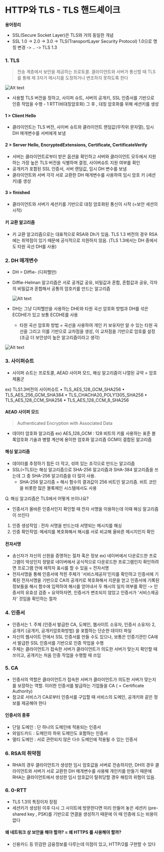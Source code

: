 # HTTP와 TLS - TLS 핸드셰이크

**용어정리**

- SSL(Secure Socket Layer)은 TLS와 거의 동일한 개념
- SSL 1.0 -> 2.0 -> 3.0 -> TLS(TransportLayer Security Protocol) 1.0으로 명칭 변경 -> .. -> TLS 1.3

### 1. TLS

> 전송 계층에서 보안을 제공하는 프로토콜. 클라이언트와 서버가 통신할 때 TLS를 통해 제 3자가 메시지를 도청하거나 변조하지 못하도록 한다

![Alt text](image.png)

- 사용할 TLS 버전을 정하고, 사이퍼 슈트, 서버의 공개키, SSL 인증서를 기반으로 인증 작업을 수행 - 1 RTT(비대칭암호화) 그 후 , 대칭 암호화를 위해 세션키를 생성

#### 1 > Client Hello

- 클라이언트는 TLS 버전, 사이버 슈트와 클라이언트 랜덤값(무작위 문자열), 임시 DH 매개변수를 서버에게 보냄

#### 2 > Server Hello, EncryptedExtensions, Certificate, CertificateVerify

- 서버는 클라이언트로부터 받은 옵션을 확인하고 서버와 클라이언트 모두에서 지원하는 가장 높은 TLS 버전을 식별하며 결정, 사이버슈트 지원 여부를 확인
- 공개키가 포함된 SSL 인증서, 서버 랜덤값, 임시 DH 변수를 보냄
- 클라이언트와 서버 각각 서로 교환한 DH 매개변수를 사용하여 임시 암호 키 (세션키)를 생성

#### 3 > finished

- 클라이언트와 서버가 세션키를 기반으로 대칭 암호화된 통신이 시작 (=보안 세션의 시작)

#### 키 교환 알고리즘

- 키 교환 알고리즘으로는 대표적으로 RSA와 Dh가 있음. TLS 1.3 버전의 경우 RSA에는 취약점이 있기 때문에 공식적으로 지원하지 않음. (TLS 1.3에서는 DH 중에서도 타원 곡선 DH를 사용)

### 2. DH 매개변수

- DH = Diffie- (디피헬만)
- Diffie-Helman 알고리즘은 서로 공개값 공유, 비밀값과 혼합, 혼합값과 공유, 각자의 비밀값과 혼합해서 공통의 암호키를 만드는 알고리즘

  ![Alt text](image-1.png)

- DH는 그냥 디피헬만을 사용하는 DHE와 타원 곡선 암호화 방법과 DH를 섞은 ECDHE가 있고 보통 ECDHE를 사용
  - 타원 곡선 암호화 방법 = 곡선을 사용하여 개인 키 보유자만 알 수 있는 타원 곡선을 그리고 이를 기반으로 교차점을 생성, 이 교차점을 기반으로 암호를 설정(조금 더 보안성이 높은 알고리즘이라고 생각)

![Alt text](image-2.png)

### 3. 사이퍼슈트

- 사이퍼 슈트는 프로토콜, AEAD 사이퍼 모드, 해싱 알고리즘이 나열된 규약 = 암호제품군

ex) TLS1.3버전의 사이퍼슈트
• TLS_AES_128_GCM_SHA256
• TLS_AES_256_GCM_SHA384
• TLS_CHACHA20_POLY1305_SHA256
• TLS_AES_128_CCM_SHA256
• TLS_AES_128_CCM_8_SHA256

#### AEAD 사이퍼 모드

> Authenticated Encryption with Associated Data

- 데이터 암호화 알고리즘
  ex) AES_128_GCM : 128 비트의 키를 사용하는 표준 블록암호화 기술과 병렬 계산에 용이한 암호화 알고리즘 GCM이 결합된 알고리즘

#### 해싱 알고리즘

- 데이터를 추정하기 힘든 더 작고, 섞여 있는 조각으로 만드는 알고리즘
- SSL(=TLS)는 해싱 알고리즘으로 SHA-256 알고리즘과 SHA-384 알고리즘을 쓰는데 그 중 SHA-256 알고리즘을 더 많이 사용.
  - SHA-256 알고리즘 = 해시 함수의 결과값이 256 비트인 알고리즘. 비트 코인을 비롯한 많은 블록체인 시스템에서도 사용

Q. 해싱 알고리즘은 TLS에서 어떻게 쓰이나요?

- 인증서가 올바른 인증서인지 확인할 때 전자 서명을 이용하는데 이때 해싱 알고리즘이 쓰인다

1. 인증 생성작업 : 전자 서명을 만드는데 서명되는 메시지를 해싱
2. 인증 확인작업: 메세지를 복호화해서 해시를 서로 비교해 올바른 메시지인지 확인

#### 전자서명

- 송신자가 자신의 신원을 증명하는 절차 혹은 정보
  ex) 네이버에서 다운로드한 프로그램이 악성인지 정말로 네이버에서 공식적으로 다운로드한 프로그램인지 확인하려면 프로그램 안에 제작자 표시를 할 수 있음 = 전자서명
- 전자서명을 통해 인증서에 적힌 주체가 '서비스제공자'인지를 확인하고 인증서에 기록된 전자서명을 기반으로 CA의 공개키로 복호화해서 지문을 얻고 인증서에 기록된 정보들을 해시 함수에 입력하여 해시를 얻어내서 두 해시의 일치 여부를 확인 -> 인증서의 유효성 검증
  = 요약하자면, 인증서가 변조되지 않았고 인증서가 '서비스제공자' 것임을 확인하는 절차

### 4. 인증서

- 인증서는 1. 주체 (인증서 발급한 CA, 도메인, 웹사이트 소유자, 인증서 소유자)
  2, 공개키 (공개키, 공개키암호화방법)
  을 포함하는 단순한 데이터 파일
- 자신의 웹사이트 안에서 SSL 인증서를 만들 수도 있으나, 보통은 인증기관인 CA에서 발급한 SSL 인증서를 기반으로 인증 작업을 수행
- 주체는 클라이언트가 접속한 서버가 클라이언트가 의도한 서버가 맞는지 확인할 때 쓰이고, 공개키는 처음 인증 작업을 수행할 때 쓰임

### 5. CA

- 인증서의 역할은 클라이언트가 접속한 서버가 클라이언트가 의도한 서버가 맞는지를 보장하는 역할. 이러한 인증서를 발급하는 기업들을 CA ( = Certificate Authority)
- 참고로 서비스가 CA로부터 인증서를 구입할 때 서비스의 도메인, 공개키와 같은 정보를 제공해야 한다

#### 인증서의 종류

- 단일 도메인 : 단 하나의 도메인에 적용되는 인증서
- 와일드카드 : 도메인의 하위 도메인도 포함하는 인증서
- 멀티 도메인 : 서로 관련되지 않은 다수 도메인에 적용될 수 있는 인증서

### 6. RSA의 취약점

- RHA의 경우 클라이언트가 생성한 임시 암호값을 서버로 전송하지만, DH의 경우 클라이언트와 서버가 서로 교환한 DH 매개변수를 사용해 개인키를 만들기 때문에 RHA는 클라이언트에서 생성한 임시 암호값이 탈취당할 경우 해킹의 위험이 있음.

### 6. 0-RTT

- TLS 1.3의 특징이자 장점
- 세션키가 생성된 이후 다시 그 사이트에 방문한다면 미리 만들어 놓은 세션키 (pre-shared key , PSK)를 기반으로 연결을 생성하기 때문에 이 때 인증에 드는 비용이 없다

#### 왜 네트워크 상 보안을 해야 할까? = 왜 HTTPS 를 사용해야 할까?

- 신용카드 등 민감한 금융정보를 다루는데 이점이 있고, HTTP/2를 구현할 수 있다
